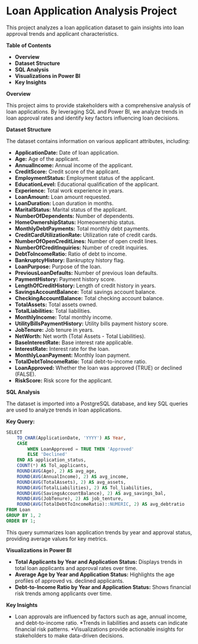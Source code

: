 # Loan Application Analysis Project

This project analyzes a loan application dataset to gain insights into loan approval trends and applicant characteristics.

**Table of Contents**

* **Overview**
* **Dataset Structure**
* **SQL Analysis**
* **Visualizations in Power BI**
* **Key Insights**

**Overview**

This project aims to provide stakeholders with a comprehensive analysis of loan applications. By leveraging SQL and Power BI, we analyze trends in loan approval rates and identify key factors influencing loan decisions.

**Dataset Structure**

The dataset contains information on various applicant attributes, including:

* **ApplicationDate:** Date of loan application.
* **Age:** Age of the applicant.
* **AnnualIncome:** Annual income of the applicant.
* **CreditScore:** Credit score of the applicant.
* **EmploymentStatus:** Employment status of the applicant.
* **EducationLevel:** Educational qualification of the applicant.
* **Experience:** Total work experience in years.
* **LoanAmount:** Loan amount requested.
* **LoanDuration:** Loan duration in months.
* **MaritalStatus:** Marital status of the applicant.
* **NumberOfDependents:** Number of dependents.
* **HomeOwnershipStatus:** Homeownership status.
* **MonthlyDebtPayments:** Total monthly debt payments.
* **CreditCardUtilizationRate:** Utilization rate of credit cards.
* **NumberOfOpenCreditLines:** Number of open credit lines.
* **NumberOfCreditInquiries:** Number of credit inquiries.
* **DebtToIncomeRatio:** Ratio of debt to income.
* **BankruptcyHistory:** Bankruptcy history flag.
* **LoanPurpose:** Purpose of the loan.
* **PreviousLoanDefaults:** Number of previous loan defaults.
* **PaymentHistory:** Payment history score.
* **LengthOfCreditHistory:** Length of credit history in years.
* **SavingsAccountBalance:** Total savings account balance.
* **CheckingAccountBalance:** Total checking account balance.
* **TotalAssets:** Total assets owned.
* **TotalLiabilities:** Total liabilities.
* **MonthlyIncome:** Total monthly income.
* **UtilityBillsPaymentHistory:** Utility bills payment history score.
* **JobTenure:** Job tenure in years.
* **NetWorth:** Net worth (Total Assets - Total Liabilities).
* **BaseInterestRate:** Base interest rate applicable.
* **InterestRate:** Interest rate for the loan.
* **MonthlyLoanPayment:** Monthly loan payment.
* **TotalDebtToIncomeRatio:** Total debt-to-income ratio.
* **LoanApproved:** Whether the loan was approved (TRUE) or declined (FALSE).
* **RiskScore:** Risk score for the applicant.

**SQL Analysis**

The dataset is imported into a PostgreSQL database, and key SQL queries are used to analyze trends in loan applications. 

**Key Query:**

~~~sql
SELECT 
    TO_CHAR(ApplicationDate, 'YYYY') AS Year,
    CASE
        WHEN LoanApproved = TRUE THEN 'Approved'
        ELSE 'Declined'
    END AS application_status,
    COUNT(*) AS Tol_applicants,
    ROUND(AVG(Age), 2) AS avg_age,
    ROUND(AVG(AnnualIncome), 2) AS avg_income,
    ROUND(AVG(TotalAssets), 2) AS avg_assets,
    ROUND(AVG(TotalLiabilities), 2) AS Tol_liabilities,
    ROUND(AVG(SavingsAccountBalance), 2) AS avg_savings_bal,
    ROUND(AVG(JobTenure), 2) AS job_tenture,
    ROUND(AVG(TotalDebtToIncomeRatio)::NUMERIC, 2) AS avg_debtratio
FROM Loan 
GROUP BY 1, 2
ORDER BY 1;
~~~
This query summarizes loan application trends by year and approval status, providing average values for key metrics.

 **Visualizations in Power BI**

* **Total Applicants by Year and Application Status:** Displays trends in total loan applicants and approval rates over time.
* **Average Age by Year and Application Status:** Highlights the age profiles of approved vs. declined applicants.
* **Debt-to-Income Ratio by Year and Application Status:** Shows financial risk trends among applicants over time.

**Key Insights**

* Loan approvals are influenced by factors such as age, annual income, and debt-to-income ratio.
*Trends in liabilities and assets can indicate financial risk patterns.
*Visualizations provide actionable insights for stakeholders to make data-driven decisions.
